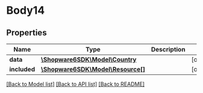 # Body14

## Properties
Name | Type | Description | Notes
------------ | ------------- | ------------- | -------------
**data** | [**\Shopware6SDK\Model\Country**](Country.md) |  | [optional] 
**included** | [**\Shopware6SDK\Model\Resource[]**](Resource.md) |  | [optional] 

[[Back to Model list]](../../README.md#documentation-for-models) [[Back to API list]](../../README.md#documentation-for-api-endpoints) [[Back to README]](../../README.md)

